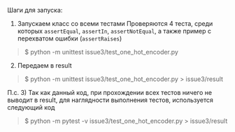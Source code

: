 Шаги для запуска:

1) Запускаем класс со всеми тестами
Проверяются 4 теста, среди которых `assertEqual`, `assertIn`, `assertNotEqual`, 
а также пример с перехватом ошибки (`assertRaises`)
> $ python -m unittest issue3/test_one_hot_encoder.py

2) Передаем в result
> $ python -m unittest issue3/test_one_hot_encoder.py > issue3/result

П.с. 
3) Так как данный код, при прохождении всех тестов ничего не выводит в result,
для наглядности выполнения тестов, используется следующий код
> $ python -m pytest -v issue3/test_one_hot_encoder.py > issue3/result